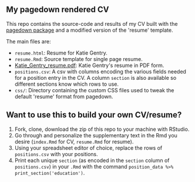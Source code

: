 ## My pagedown rendered CV

This repo contains the source-code and results of my CV built with the [pagedown package](https://pagedown.rbind.io) and a modified version of the 'resume' template. 

The main files are:

- `resume.html`: Resume for Katie Gentry.
- `resume.Rmd`: Source template for single page resume. 
- [Katie_Gentry_resume.pdf](https://katiegentry07.github.io/CV/Katie_Gentry_resume.pdf): Katie Gentry's resume in PDF form.
- `positions.csv`: A csv with columns encoding the various fields needed for a position entry in the CV. A column `section` is also available so different sections know which rows to use.
- `css/`: Directory containing the custom CSS files used to tweak the default 'resume' format from pagedown. 

## Want to use this to build your own CV/resume? 

1. Fork, clone, download the zip of this repo to your machine with RStudio.
2. Go through and personalize the supplementary text in the Rmd you desire (`index.Rmd` for CV, `resume.Rmd` for resume).
3. Using your spreadsheet editor of choice, replace the rows of `positions.csv` with your positions.
3. Print each unique `section` (as encoded in the `section` column of `positions.csv`) in your `.Rmd` with the command `position_data %>% print_section('education')`.
